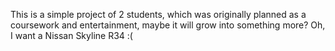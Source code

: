 This is a simple project of 2 students, which was originally planned as a coursework and entertainment, maybe it will grow into something more? Oh, I want a Nissan Skyline R34 :(
